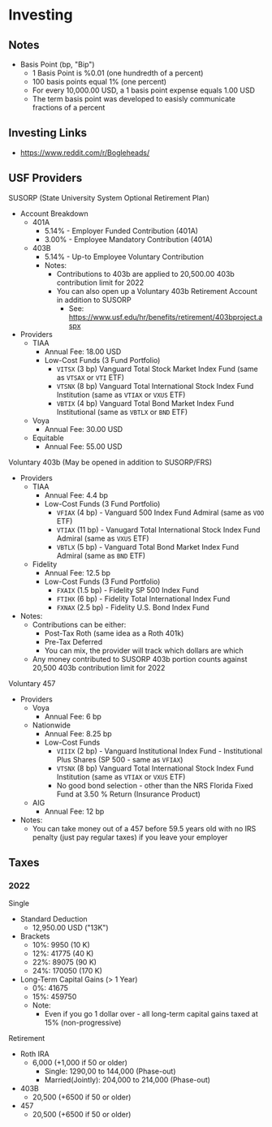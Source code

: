 # Investing

## Notes

- Basis Point (bp, "Bip")
  - 1 Basis Point is %0.01 (one hundredth of a percent)
  - 100 basis points equal 1% (one percent)
  - For every 10,000.00 USD, a 1 basis point expense equals 1.00 USD
  - The term basis point was developed to easisly communicate fractions of a percent

## Investing Links

- <https://www.reddit.com/r/Bogleheads/>

## USF Providers

SUSORP (State University System Optional Retirement Plan)
- Account Breakdown
  - 401A
    - 5.14% - Employer Funded Contribution (401A)
    - 3.00% - Employee Mandatory Contribution (401A)
  - 403B
    - 5.14% - Up-to Employee Voluntary Contribution
    - Notes:
      - Contributions to 403b are applied to 20,500.00 403b contribution limit for 2022
      - You can also open up a Voluntary 403b Retirement Account in addition to SUSORP
        - See: <https://www.usf.edu/hr/benefits/retirement/403bproject.aspx>
- Providers
  - TIAA
    - Annual Fee: 18.00 USD
    - Low-Cost Funds (3 Fund Portfolio)
      - `VITSX` (3 bp) Vanguard Total Stock Market Index Fund (same as `VTSAX` or `VTI` ETF)
      - `VTSNX` (8 bp) Vanguard Total International Stock Index Fund Institution (same as `VTIAX` or `VXUS` ETF)
      - `VBTIX` (4 bp) Vanguard Total Bond Market Index Fund Institutional (same as `VBTLX` or `BND` ETF)
  - Voya
    - Annual Fee: 30.00 USD
  - Equitable
    - Annual Fee: 55.00 USD

Voluntary 403b (May be opened in addition to SUSORP/FRS)
- Providers
    - TIAA
      - Annual Fee: 4.4 bp
      - Low-Cost Funds (3 Fund Portfolio)
        - `VFIAX` (4 bp) - Vanguard 500 Index Fund Admiral (same as `VOO` ETF)
        - `VTIAX` (11 bp) - Vanugard Total International Stock Index Fund Admiral (same as `VXUS` ETF)
        - `VBTLX` (5 bp) - Vanguard Total Bond Market Index Fund Admiral (same as `BND` ETF)
    - Fidelity
      - Annual Fee: 12.5 bp
      - Low-Cost Funds (3 Fund Portfolio)
        - `FXAIX` (1.5 bp) - Fidelity SP 500 Index Fund
        - `FTIHX` (6 bp) - Fidelity Total International Index Fund
        - `FXNAX` (2.5 bp) - Fidelity U.S. Bond Index Fund
- Notes:
  - Contributions can be either:
    - Post-Tax Roth (same idea as a Roth 401k)
    - Pre-Tax Deferred
    - You can mix, the provider will track which dollars are which
  - Any money contributed to SUSORP 403b portion counts against 20,500 403b contribution limit for 2022

Voluntary 457
- Providers
  - Voya
    - Annual Fee: 6 bp
  - Nationwide
    - Annual Fee: 8.25 bp
    - Low-Cost Funds
      - `VIIIX` (2 bp) - Vanguard Institutional Index Fund - Institutional Plus Shares (SP 500 - same as `VFIAX`)
      - `VTSNX` (8 bp) Vanguard Total International Stock Index Fund Institution (same as `VTIAX` or `VXUS` ETF)
      - No good bond selection - other than the NRS Florida Fixed Fund at 3.50 % Return (Insurance Product)
  - AIG
    - Annual Fee: 12 bp
- Notes:
  - You can take money out of a 457 before 59.5 years old with no IRS penalty (just pay regular taxes) if you leave your employer

## Taxes

### 2022

Single
- Standard Deduction
  -  12,950.00 USD ("13K")
- Brackets
  - 10%:  9950  (10 K)
  - 12%: 41775  (40 K)
  - 22%: 89075  (90 K)
  - 24%: 170050 (170 K)
- Long-Term Capital Gains (> 1 Year)
  - 0%: 41675
  - 15%: 459750
  - Note:
    - Even if you go 1 dollar over - all long-term capital gains taxed at 15% (non-progressive)

Retirement
- Roth IRA
  - 6,000 (+1,000 if 50 or older)
    - Single: 1290,00 to 144,000 (Phase-out)
    - Married(Jointly): 204,000 to 214,000 (Phase-out)
- 403B
  - 20,500 (+6500 if 50 or older)
- 457
  - 20,500 (+6500 if 50 or older)
